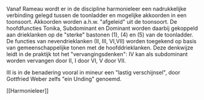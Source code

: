 Vanaf Rameau wordt er in de discipline harmonieleer een nadrukkelijke verbinding gelegd tussen de toonladder en mogelijke akkoorden in een toonsoort. Akkoorden worden a.h.w. "afgeleid" uit de toonsoort. De hoofdfuncties Tonika, Subdominant en Dominant worden daarbij gekoppeld aan drieklanken op de "sterke" bastonen (1), (4) en (5) van de toonladder. De functies van nevendrieklanken (II, III, VI,VII) worden toegekend op basis van gemeenschappelijke tonen met de hoofddrieklanken. Deze denkwijze leidt in de praktijk tot het "vervangingsdenken": IV kan als subdominant worden vervangen door II, I door VI, V door VII.

III is in de benadering vooral in mineur een "lastig verschijnsel", door Gottfried Weber zelfs "ein Unding" genoemd. 

[[Harmonieleer]]